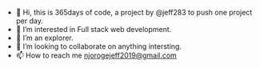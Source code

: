 - 👋 Hi, this is 365days of code, a project by @jeff283 to push one project per day.
- 👀 I’m interested in Full stack web development.
- 🌱 I’m an explorer.
- 💞️ I’m looking to collaborate on anything intersting.
- 📫 How to reach me njorogejeff2019@gmail.com

<!---
jeff365days/jeff365days is a ✨ special ✨ repository because its `README.md` (this file) appears on your GitHub profile.
You can click the Preview link to take a look at your changes.
--->
